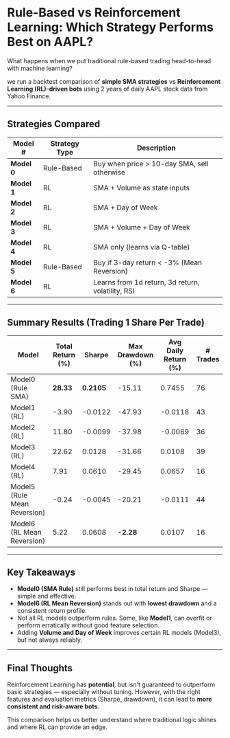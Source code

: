 # Rule-Based vs Reinforcement Learning: Which Strategy Performs Best on AAPL?

What happens when we put traditional rule-based trading head-to-head with machine learning?

we run a backtest comparison of **simple SMA strategies** vs **Reinforcement Learning (RL)-driven bots** using 2 years of daily AAPL stock data from Yahoo Finance.

---

## Strategies Compared

| Model # | Strategy Type       | Description                                   |
|---------|---------------------|-----------------------------------------------|
| **Model 0** | Rule-Based        | Buy when price > 10-day SMA, sell otherwise     |
| **Model 1** | RL                | SMA + Volume as state inputs                  |
| **Model 2** | RL                | SMA + Day of Week                             |
| **Model 3** | RL                | SMA + Volume + Day of Week                    |
| **Model 4** | RL                | SMA only (learns via Q-table)                 |
| **Model 5** | Rule-Based        | Buy if 3-day return < -3% (Mean Reversion)    |
| **Model 6** | RL                | Learns from 1d return, 3d return, volatility, RSI |

---

## Summary Results (Trading 1 Share Per Trade)

| Model | Total Return (%) | Sharpe | Max Drawdown (%) | Avg Daily Return (%) | # Trades |
|-------|------------------|--------|------------------|-----------------------|----------|
| Model0 (Rule SMA)             | **28.33**        | **0.2105** | -15.11           | 0.7455                | 76       |
| Model1 (RL)                   | -3.90            | -0.0122    | -47.93           | -0.0118               | 43       |
| Model2 (RL)                   | 11.80            | -0.0099    | -37.98           | -0.0069               | 36       |
| Model3 (RL)                   | 22.62            | 0.0128     | -31.66           | 0.0108                | 39       |
| Model4 (RL)                   | 7.91             | 0.0610     | -29.45           | 0.0657                | 16       |
| Model5 (Rule Mean Reversion) | -0.24            | -0.0045    | -20.21           | -0.0111               | 44       |
| Model6 (RL Mean Reversion)   | 5.22             | 0.0608     | **-2.28**        | 0.0107                | 16       |

---

## Key Takeaways

- **Model0 (SMA Rule)** still performs best in total return and Sharpe — simple and effective.
- **Model6 (RL Mean Reversion)** stands out with **lowest drawdown** and a consistent return profile.
- Not all RL models outperform rules. Some, like **Model1**, can overfit or perform erratically without good feature selection.
- Adding **Volume and Day of Week** improves certain RL models (Model3), but not always reliably.


---

## Final Thoughts

Reinforcement Learning has **potential**, but isn't guaranteed to outperform basic strategies — especially without tuning. However, with the right features and evaluation metrics (Sharpe, drawdown), it can lead to **more consistent and risk-aware bots**.

This comparison helps us better understand where traditional logic shines and where RL can provide an edge.

